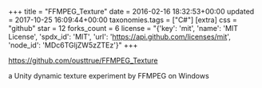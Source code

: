 +++
title = "FFMPEG_Texture"
date = 2016-02-16 18:32:53+00:00
updated = 2017-10-25 16:09:44+00:00
taxonomies.tags = ["C#"]
[extra]
css = "github"
star = 12
forks_count = 6
license = "{'key': 'mit', 'name': 'MIT License', 'spdx_id': 'MIT', 'url': 'https://api.github.com/licenses/mit', 'node_id': 'MDc6TGljZW5zZTEz'}"
+++

<https://github.com/ousttrue/FFMPEG_Texture>

a Unity dynamic texture experiment by FFMPEG on Windows

